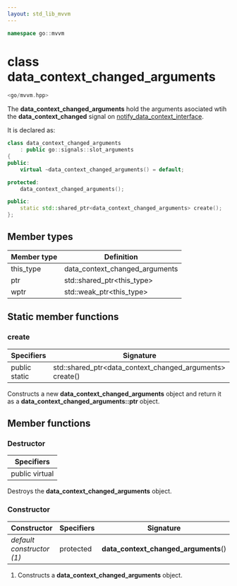 ```yaml
---
layout: std_lib_mvvm
---
```


```c++
namespace go::mvvm
```

# class data_context_changed_arguments

```c++
<go/mvvm.hpp>
```

The **data_context_changed_arguments** hold the arguments asociated wtih the
**data_context_changed** signal on
[notify_data_context_interface](./class_notify_data_context_change_interface.html).

It is declared as:

```c++
class data_context_changed_arguments
    : public go::signals::slot_arguments
{
public:
    virtual ~data_context_changed_arguments() = default;

protected:
    data_context_changed_arguments();

public:
    static std::shared_ptr<data_context_changed_arguments> create();
};
```

## Member types

Member type | Definition
-|-
this_type | data_context_changed_arguments
ptr | std\::shared_ptr\<this_type>
wptr | std\::weak_ptr\<this_type>

## Static member functions

### create

Specifiers | Signature
-|-
public static | std\::shared_ptr<data_context_changed_arguments> create()

Constructs a new **data_context_changed_arguments** object and return it as a
**data_context_changed_arguments\::ptr** object.

## Member functions

### Destructor

Specifiers |
-|
public virtual |

Destroys the **data_context_changed_arguments** object.

### Constructor

Constructor | Specifiers | Signature
-|-|-
*default constructor (1)* | protected | **data_context_changed_arguments**()

1. Constructs a **data_context_changed_arguments** object.
